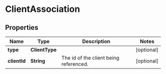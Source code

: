 

# ClientAssociation


## Properties

| Name | Type | Description | Notes |
|------------ | ------------- | ------------- | -------------|
|**type** | **ClientType** |  |  [optional] |
|**clientId** | **String** | The id of the client being referenced. |  [optional] |



